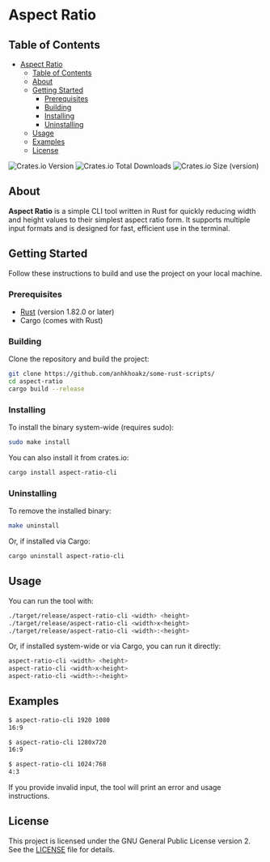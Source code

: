 # Aspect Ratio

## Table of Contents

- [Aspect Ratio](#aspect-ratio)
  - [Table of Contents](#table-of-contents)
  - [About](#about)
  - [Getting Started](#getting-started)
    - [Prerequisites](#prerequisites)
    - [Building](#building)
    - [Installing](#installing)
    - [Uninstalling](#uninstalling)
  - [Usage](#usage)
  - [Examples](#examples)
  - [License](#license)

![Crates.io Version](https://img.shields.io/crates/v/aspect-ratio-cli?style=for-the-badge)
![Crates.io Total Downloads](https://img.shields.io/crates/d/aspect-ratio-cli?style=for-the-badge)
![Crates.io Size (version)](https://img.shields.io/crates/size/aspect-ratio-cli/0.1.1?style=for-the-badge)

## About

**Aspect Ratio** is a simple CLI tool written in Rust for quickly reducing width and height values to their simplest aspect ratio form. It supports multiple input formats and is designed for fast, efficient use in the terminal.

## Getting Started

Follow these instructions to build and use the project on your local machine.

### Prerequisites

- [Rust](https://www.rust-lang.org/tools/install) (version 1.82.0 or later)
- Cargo (comes with Rust)

### Building

Clone the repository and build the project:

```sh
git clone https://github.com/anhkhoakz/some-rust-scripts/
cd aspect-ratio
cargo build --release
```

### Installing

To install the binary system-wide (requires sudo):

```sh
sudo make install
```

You can also install it from crates.io:

```sh
cargo install aspect-ratio-cli
```

### Uninstalling

To remove the installed binary:

```sh
make uninstall
```

Or, if installed via Cargo:

```sh
cargo uninstall aspect-ratio-cli
```

## Usage

You can run the tool with:

```sh
./target/release/aspect-ratio-cli <width> <height>
./target/release/aspect-ratio-cli <width>x<height>
./target/release/aspect-ratio-cli <width>:<height>
```

Or, if installed system-wide or via Cargo, you can run it directly:

```sh
aspect-ratio-cli <width> <height>
aspect-ratio-cli <width>x<height>
aspect-ratio-cli <width>:<height>
```

## Examples

```sh
$ aspect-ratio-cli 1920 1080
16:9

$ aspect-ratio-cli 1280x720
16:9

$ aspect-ratio-cli 1024:768
4:3
```

If you provide invalid input, the tool will print an error and usage instructions.

## License

This project is licensed under the GNU General Public License version 2. See the [LICENSE](LICENSE) file for details.
